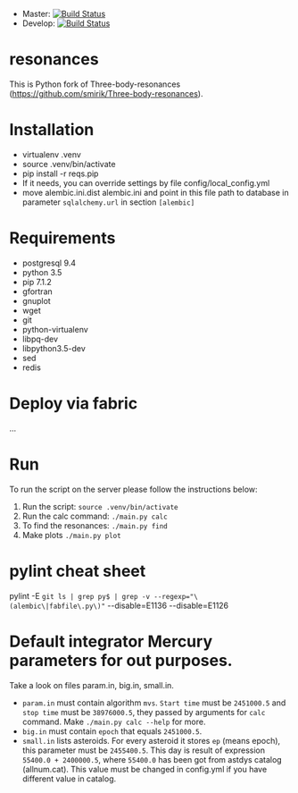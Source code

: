 * Master: [![Build Status](https://travis-ci.org/4xxi/resonances.svg?branch=master)](https://travis-ci.org/4xxi/resonances)
* Develop: [![Build Status](https://travis-ci.org/4xxi/resonances.svg?branch=develop)](https://travis-ci.org/4xxi/resonances)

# resonances
This is Python fork of Three-body-resonances (https://github.com/smirik/Three-body-resonances).

# Installation
* virtualenv .venv
* source .venv/bin/activate
* pip install -r reqs.pip
* If it needs, you can override settings by file config/local_config.yml
* move alembic.ini.dist alembic.ini and point in this file path to database in parameter 
`sqlalchemy.url` in section `[alembic]`

# Requirements
* postgresql 9.4
* python 3.5
* pip 7.1.2
* gfortran
* gnuplot
* wget
* git
* python-virtualenv
* libpq-dev
* libpython3.5-dev
* sed
* redis

# Deploy via fabric

...

# Run

To run the script on the server please follow the instructions below:

1. Run the script: `source .venv/bin/activate`
2. Run the calc command: `./main.py calc`
3. To find the resonances: `./main.py find`
4. Make plots `./main.py plot`

# pylint cheat sheet
pylint -E `git ls | grep py$ | grep -v --regexp="\(alembic\|fabfile\.py\)"` --disable=E1136 --disable=E1126

# Default integrator Mercury parameters for out purposes.
Take a look on files param.in, big.in, small.in.

* `param.in` must contain algorithm `mvs`. `Start time` must be `2451000.5` and `stop time` must be
`38976000.5`, they passed by arguments for `calc` command. Make `./main.py calc --help` for more.
* `big.in` must contain `epoch` that equals `2451000.5`.
* `small.in` lists asteroids. For every asteroid it stores `ep` (means epoch), this parameter must
be `2455400.5`. This day is result of expression `55400.0 + 2400000.5`, where `55400.0` has been got
from astdys catalog (allnum.cat). This value must be changed in config.yml if you have different value
in catalog.